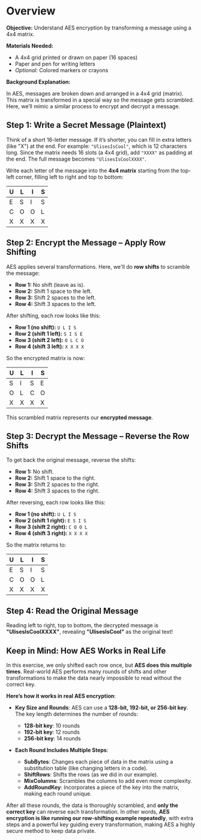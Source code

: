 # Overview

**Objective:** Understand AES encryption by transforming a message using a 4x4 matrix.

**Materials Needed:**
- A 4x4 grid printed or drawn on paper (16 spaces)
- Paper and pen for writing letters
- *Optional:* Colored markers or crayons

**Background Explanation:**

In AES, messages are broken down and arranged in a 4x4 grid (matrix). This matrix is transformed in a special way so the message gets scrambled. Here, we’ll mimic a similar process to encrypt and decrypt a message.

## Step 1: Write a Secret Message (Plaintext)

Think of a short 16-letter message. If it’s shorter, you can fill in extra letters (like "X") at the end. For example: `"UlisesIsCool"`, which is 12 characters long. Since the matrix needs 16 slots (a 4x4 grid), add `"XXXX"` as padding at the end. The full message becomes `"UlisesIsCoolXXXX"`.

Write each letter of the message into the **4x4 matrix** starting from the top-left corner, filling left to right and top to bottom:

| U | L | I | S |
|---|---|---|---|
| E | S | I | S |
| C | O | O | L |
| X | X | X | X |

## Step 2: Encrypt the Message – Apply Row Shifting

AES applies several transformations. Here, we'll do **row shifts** to scramble the message:

- **Row 1:** No shift (leave as is).
- **Row 2:** Shift 1 space to the left.
- **Row 3:** Shift 2 spaces to the left.
- **Row 4:** Shift 3 spaces to the left.

After shifting, each row looks like this:
- **Row 1 (no shift):** `U L I S`  
- **Row 2 (shift 1 left):** `S I S E`  
- **Row 3 (shift 2 left):** `O L C O`  
- **Row 4 (shift 3 left):** `X X X X`

So the encrypted matrix is now:

| U | L | I | S |
|---|---|---|---|
| S | I | S | E |
| O | L | C | O |
| X | X | X | X |

This scrambled matrix represents our **encrypted message**.

## Step 3: Decrypt the Message – Reverse the Row Shifts

To get back the original message, reverse the shifts:

- **Row 1:** No shift.
- **Row 2:** Shift 1 space to the right.
- **Row 3:** Shift 2 spaces to the right.
- **Row 4:** Shift 3 spaces to the right.

After reversing, each row looks like this:
- **Row 1 (no shift):** `U L I S`  
- **Row 2 (shift 1 right):** `E S I S`  
- **Row 3 (shift 2 right):** `C O O L`  
- **Row 4 (shift 3 right):** `X X X X`

So the matrix returns to:

| U | L | I | S |
|---|---|---|---|
| E | S | I | S |
| C | O | O | L |
| X | X | X | X |

## Step 4: Read the Original Message

Reading left to right, top to bottom, the decrypted message is **"UlisesIsCoolXXXX"**, revealing **"UlisesIsCool"** as the original text!

## Keep in Mind: How AES Works in Real Life

In this exercise, we only shifted each row once, but **AES does this multiple times**. Real-world AES performs many rounds of shifts and other transformations to make the data nearly impossible to read without the correct key.

**Here’s how it works in real AES encryption**:

- **Key Size and Rounds**: AES can use a **128-bit, 192-bit, or 256-bit key**. The key length determines the number of rounds:
  - **128-bit key**: 10 rounds
  - **192-bit key**: 12 rounds
  - **256-bit key**: 14 rounds

- **Each Round Includes Multiple Steps**:
  - **SubBytes**: Changes each piece of data in the matrix using a substitution table (like changing letters in a code).
  - **ShiftRows**: Shifts the rows (as we did in our example).
  - **MixColumns**: Scrambles the columns to add even more complexity.
  - **AddRoundKey**: Incorporates a piece of the key into the matrix, making each round unique.

After all these rounds, the data is thoroughly scrambled, and **only the correct key** can reverse each transformation. In other words, **AES encryption is like running our row-shifting example repeatedly**, with extra steps and a powerful key guiding every transformation, making AES a highly secure method to keep data private.

